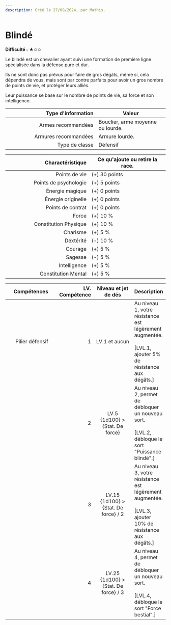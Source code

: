 ```yaml
---
description: Créé le 27/08/2024, par Mathis.
---
```


# Blindé

**Difficulté :** ★✩✩



Le blindé est un chevalier ayant suivi une formation de première ligne spécialisée dans la défense pure et dur.

Ils ne sont donc pas prévus pour faire de gros dégâts, même si, cela dépendra de vous, mais sont par contre parfaits pour avoir un gros nombre de points de vie, et protéger leurs alliés.

Leur puissance se base sur le nombre de points de vie, sa force et son intelligence.

<table><thead><tr><th width="269" align="right">Type d'information</th><th>Valeur</th></tr></thead><tbody><tr><td align="right">Armes recommandées</td><td>Bouclier, arme moyenne ou lourde.</td></tr><tr><td align="right">Armures recommandées</td><td>Armure lourde.</td></tr><tr><td align="right">Type de classe</td><td>Défensif</td></tr></tbody></table>

<table><thead><tr><th width="247" align="right">Charactéristique</th><th>Ce qu'ajoute ou retire la race.</th></tr></thead><tbody><tr><td align="right">Points de vie</td><td>(+) 30 points</td></tr><tr><td align="right">Points de psychologie</td><td>(+) 5 points</td></tr><tr><td align="right">Énergie magique</td><td>(+) 0 points</td></tr><tr><td align="right">Énergie originelle</td><td>(+) 0 points</td></tr><tr><td align="right">Points de contrat</td><td>(+) 0 points</td></tr><tr><td align="right">Force</td><td>(+) 10 %</td></tr><tr><td align="right">Constitution Physique</td><td>(+) 10 %</td></tr><tr><td align="right">Charisme</td><td>(+) 5 %</td></tr><tr><td align="right">Dextérité</td><td>(-) 10 %</td></tr><tr><td align="right">Courage</td><td>(+) 5 %</td></tr><tr><td align="right">Sagesse</td><td>(-) 5 %</td></tr><tr><td align="right">Intelligence</td><td>(+) 5 %</td></tr><tr><td align="right">Constitution Mental</td><td>(+) 5 %</td></tr></tbody></table>

<table><thead><tr><th width="160" align="right">Compétences</th><th width="153" align="right">LV. Compétence</th><th width="179" align="center">Niveau et jet de dés</th><th>Description</th></tr></thead><tbody><tr><td align="right">Pilier défensif</td><td align="right">1</td><td align="center">LV.1 et aucun</td><td>Au niveau 1, votre résistance est légèrement augmentée.<br><br>[LVL.1, ajouter 5% de résistance aux dégâts.]</td></tr><tr><td align="right"></td><td align="right">2</td><td align="center">LV.5<br>{1d100} > {Stat. De force}</td><td>Au niveau 2, permet de débloquer un nouveau sort.<br><br>[LVL.2, débloque le sort "Puissance blindé".]</td></tr><tr><td align="right"></td><td align="right">3</td><td align="center">LV.15<br>{1d100} > {Stat. De force} / 2</td><td>Au niveau 3, votre résistance est légèrement augmentée.<br><br>[LVL.3, ajouter 10% de résistance aux dégâts.]</td></tr><tr><td align="right"></td><td align="right">4</td><td align="center">LV.25<br>{1d100} > {Stat. De force} / 3</td><td>Au niveau 4, permet de débloquer un nouveau sort.<br><br>[LVL.4, débloque le sort "Force bestial".]</td></tr></tbody></table>
